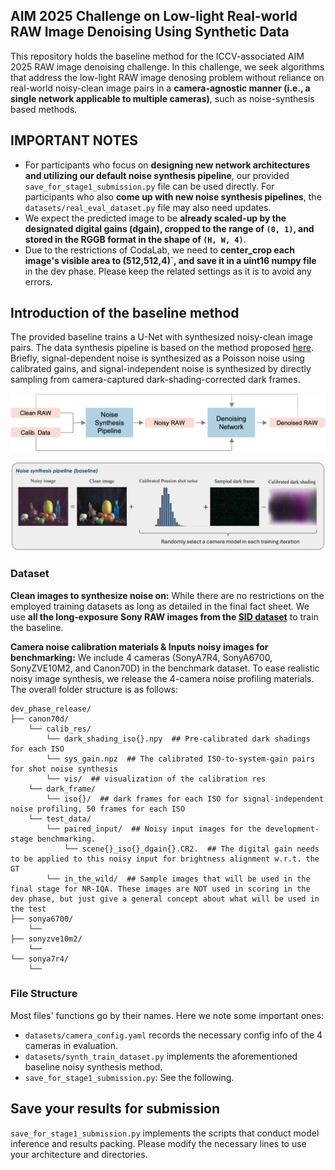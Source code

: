 ## AIM 2025 Challenge on Low-light Real-world RAW Image Denoising Using Synthetic Data


This repository holds the baseline method for the ICCV-associated AIM 2025 RAW image denoising challenge. In this challenge, we seek algorithms that address the low-light RAW image denosing problem without reliance on real-world noisy-clean image pairs in a **camera-agnostic manner (i.e., a single network applicable to multiple cameras)**, such as noise-synthesis based methods. 


## IMPORTANT NOTES
- For participants who focus on **designing new network architectures and utilizing our default noise synthesis pipeline**, our provided `save_for_stage1_submission.py` file can be used directly. For participants who also **come up with new noise synthesis pipelines**, the `datasets/real_eval_dataset.py` file may also need updates.
- We expect the predicted image to be **already scaled-up by the designated digital gains (dgain), cropped to the range of `(0, 1)`, and stored in the RGGB format in the shape of `(H, W, 4)`**.
- Due to the restrictions of CodaLab, we need to **center_crop each image's visible area to (512,512,4)`, and save it in a uint16 numpy file** in the dev phase. Please keep the related settings as it is to avoid any errors.



## Introduction of the baseline method
The provided baseline trains a U-Net with synthesized noisy-clean image pairs. The data synthesis pipeline is based on the method proposed [here](https://arxiv.org/abs/2505.00045). Briefly, signal-dependent noise is synthesized as a Poisson noise using calibrated gains, and signal-independent noise is synthesized by directly sampling from camera-captured dark-shading-corrected dark frames.

![Overall framework](website/static/rawdenoise.png)

![Noise synthesis baseline](website/static/noise_synth_baseline.png)


### Dataset
**Clean images to synthesize noise on:** While there are no restrictions on the employed training datasets as long as detailed in the final fact sheet. We use **all the long-exposure Sony RAW images from the  [SID dataset](https://cchen156.github.io/SID.html)** to train the baseline.

**Camera noise calibration materials & Inputs noisy images for benchmarking:** We include 4 cameras (SonyA7R4, SonyA6700, SonyZVE10M2, and Canon70D) in the benchmark dataset. To ease realistic noisy image synthesis, we release the 4-camera noise profiling materials. The overall folder structure is as follows:

```
dev_phase_release/
├── canon70d/
    └── calib_res/
        └── dark_shading_iso{}.npy  ## Pre-calibrated dark shadings for each ISO
        └── sys_gain.npz  ## The calibrated ISO-to-system-gain pairs for shot noise synthesis
        └── vis/  ## visualization of the calibration res
    └── dark_frame/
        └── iso{}/  ## dark frames for each ISO for signal-independent noise profiling, 50 frames for each ISO
    └── test_data/
        └── paired_input/  ## Noisy input images for the development-stage benchmarking.
            └── scene{}_iso{}_dgain{}.CR2.  ## The digital gain needs to be applied to this noisy input for brightness alignment w.r.t. the GT
        └── in_the_wild/  ## Sample images that will be used in the final stage for NR-IQA. These images are NOT used in scoring in the dev phase, but just give a general concept about what will be used in the test 
├── sonya6700/
    └── 
├── sonyzve10m2/
    └── 
└── sonya7r4/
    └── 
```


### File Structure
Most files' functions go by their names. Here we note some important ones:

- `datasets/camera_config.yaml` records the necessary config info of the 4 cameras in evaluation.
- `datasets/synth_train_dataset.py` implements the aforementioned baseline noisy synthesis method.   
- `save_for_stage1_submission.py`: See the following.



## Save your results for submission
`save_for_stage1_submission.py` implements the scripts that conduct model inference and results packing. Please modify the necessary lines to use your architecture and directories. 


